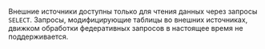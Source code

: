 Внешние источники доступны только для чтения данных через запросы `SELECT`. Запросы, модифицирующие таблицы во внешних источниках, движком обработки федеративных запросов в настоящее время не поддерживается. 
